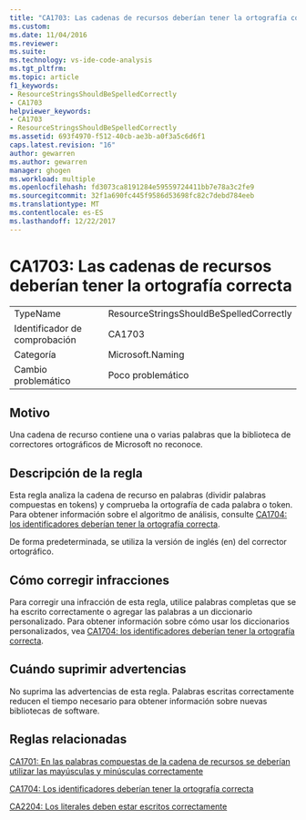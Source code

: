 ```yaml
---
title: "CA1703: Las cadenas de recursos deberían tener la ortografía correcta | Documentos de Microsoft"
ms.custom: 
ms.date: 11/04/2016
ms.reviewer: 
ms.suite: 
ms.technology: vs-ide-code-analysis
ms.tgt_pltfrm: 
ms.topic: article
f1_keywords:
- ResourceStringsShouldBeSpelledCorrectly
- CA1703
helpviewer_keywords:
- CA1703
- ResourceStringsShouldBeSpelledCorrectly
ms.assetid: 693f4970-f512-40cb-ae3b-a0f3a5c6d6f1
caps.latest.revision: "16"
author: gewarren
ms.author: gewarren
manager: ghogen
ms.workload: multiple
ms.openlocfilehash: fd3073ca8191284e59559724411bb7e78a3c2fe9
ms.sourcegitcommit: 32f1a690fc445f9586d53698fc82c7debd784eeb
ms.translationtype: MT
ms.contentlocale: es-ES
ms.lasthandoff: 12/22/2017
---
```

# <a name="ca1703-resource-strings-should-be-spelled-correctly"></a>CA1703: Las cadenas de recursos deberían tener la ortografía correcta
|||  
|-|-|  
|TypeName|ResourceStringsShouldBeSpelledCorrectly|  
|Identificador de comprobación|CA1703|  
|Categoría|Microsoft.Naming|  
|Cambio problemático|Poco problemático|  
  
## <a name="cause"></a>Motivo  
 Una cadena de recurso contiene una o varias palabras que la biblioteca de correctores ortográficos de Microsoft no reconoce.  
  
## <a name="rule-description"></a>Descripción de la regla  
 Esta regla analiza la cadena de recurso en palabras (dividir palabras compuestas en tokens) y comprueba la ortografía de cada palabra o token. Para obtener información sobre el algoritmo de análisis, consulte [CA1704: los identificadores deberían tener la ortografía correcta](../code-quality/ca1704-identifiers-should-be-spelled-correctly.md).  
  
 De forma predeterminada, se utiliza la versión de inglés (en) del corrector ortográfico.  
  
## <a name="how-to-fix-violations"></a>Cómo corregir infracciones  
 Para corregir una infracción de esta regla, utilice palabras completas que se ha escrito correctamente o agregar las palabras a un diccionario personalizado. Para obtener información sobre cómo usar los diccionarios personalizados, vea [CA1704: los identificadores deberían tener la ortografía correcta](../code-quality/ca1704-identifiers-should-be-spelled-correctly.md).  
  
## <a name="when-to-suppress-warnings"></a>Cuándo suprimir advertencias  
 No suprima las advertencias de esta regla. Palabras escritas correctamente reducen el tiempo necesario para obtener información sobre nuevas bibliotecas de software.  
  
## <a name="related-rules"></a>Reglas relacionadas  
 [CA1701: En las palabras compuestas de la cadena de recursos se deberían utilizar las mayúsculas y minúsculas correctamente](../code-quality/ca1701-resource-string-compound-words-should-be-cased-correctly.md)  
  
 [CA1704: Los identificadores deberían tener la ortografía correcta](../code-quality/ca1704-identifiers-should-be-spelled-correctly.md)  
  
 [CA2204: Los literales deben estar escritos correctamente ](../code-quality/ca2204-literals-should-be-spelled-correctly.md)